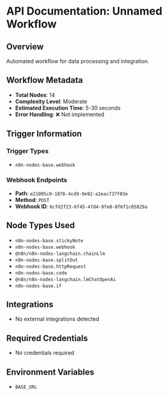 # API Documentation: Unnamed Workflow

## Overview
Automated workflow for data processing and integration.

## Workflow Metadata
- **Total Nodes**: 14
- **Complexity Level**: Moderate
- **Estimated Execution Time**: 5-30 seconds
- **Error Handling**: ❌ Not implemented

## Trigger Information
### Trigger Types
- `n8n-nodes-base.webhook`

### Webhook Endpoints
- **Path**: `e21095c0-1876-4cd9-9e92-a2eac737f03e`
- **Method**: `POST`
- **Webhook ID**: `6cfd2f23-6f45-47d4-9fe0-8f6f1c05829a`


## Node Types Used
- `n8n-nodes-base.stickyNote`
- `n8n-nodes-base.webhook`
- `@n8n/n8n-nodes-langchain.chainLlm`
- `n8n-nodes-base.splitOut`
- `n8n-nodes-base.httpRequest`
- `n8n-nodes-base.code`
- `@n8n/n8n-nodes-langchain.lmChatOpenAi`
- `n8n-nodes-base.if`

## Integrations
- No external integrations detected

## Required Credentials
- No credentials required

## Environment Variables
- `BASE_URL`
